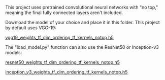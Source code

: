 This project uses pretrained convolutional neural networks with "no top," meaning the final fully connected layers aren't included.


Download the model of your choice and place it in this folder. This project by default uses VGG-19:

  [vgg19_weights_tf_dim_ordering_tf_kernels_notop.h5](https://github.com/fchollet/deep-learning-models/releases/download/v0.1/vgg19_weights_tf_dim_ordering_tf_kernels_notop.h5)


The "load_model.py" function can also use the ResNet50 or Inception-v3 models:

  [resnet50_weights_tf_dim_ordering_tf_kernels_notop.h5](https://github.com/fchollet/deep-learning-models/releases/download/v0.1/resnet50_weights_tf_dim_ordering_tf_kernels_notop.h5)
  
  [inception_v3_weights_tf_dim_ordering_tf_kernels_notop.h5](https://github.com/fchollet/deep-learning-models/releases/download/v0.2/inception_v3_weights_tf_dim_ordering_tf_kernels_notop.h5)

